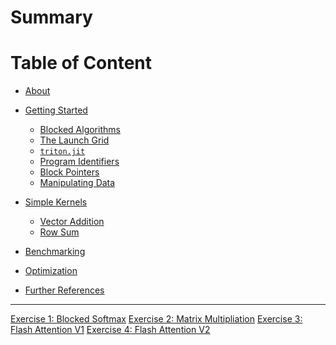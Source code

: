 # Summary

# Table of Content
- [About]()
- [Getting Started](./introduction/getting_started.md)
  - [Blocked Algorithms](./introduction/blocked_algorithms.md)
  - [The Launch Grid](./introduction/launch_grid.md)
  - [`triton.jit`](./introduction/triton_jit.md)
  - [Program Identifiers](./introduction/program_identifiers.md)
  - [Block Pointers](./introduction/block_pointers.md)
  - [Manipulating Data](./introduction/data_manipulating.md)
- [Simple Kernels]()
  - [Vector Addition]()
  - [Row Sum]()

- [Benchmarking]()
- [Optimization]()
- [Further References]()

---
[Exercise 1: Blocked Softmax]()
[Exercise 2: Matrix Multipliation]()
[Exercise 3: Flash Attention V1]()
[Exercise 4: Flash Attention V2]()
